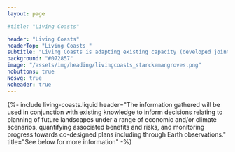 ```yaml
---
layout: page

#title: "Living Coasts"

header: "Living Coasts"
headerTop: "Living Coasts "
subtitle: "Living Coasts is adapting existing capacity (developed jointly by Australia and the UK) to allow coastal and influencing inland landscapes to be consistently characterised, mapped and monitored from dense time-series of Earth observations and modelled descriptors of the environment.; Aims; Objectives; Strategic Plan;" 
background: "#072857"
image: "/assets/img/heading/livingcoasts_starckemangroves.png"
nobuttons: true
Nosvg: true
Noheader: true
---
```


{%-
include living-coasts.liquid
header="The information gathered will be used in conjunction with existing knowledge to inform decisions relating to planning of future landscapes under a range of economic and/or climate scenarios, quantifying associated benefits and risks, and monitoring progress towards co-designed plans including through Earth observations."
title="See below for more information"
-%}


